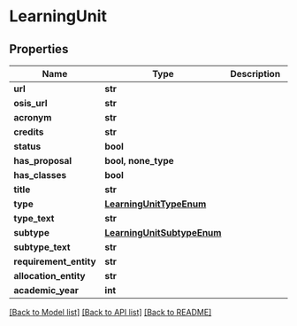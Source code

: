 # LearningUnit


## Properties
Name | Type | Description | Notes
------------ | ------------- | ------------- | -------------
**url** | **str** |  | [optional] 
**osis_url** | **str** |  | [optional] 
**acronym** | **str** |  | [optional] 
**credits** | **str** |  | [optional] 
**status** | **bool** |  | [optional] 
**has_proposal** | **bool, none_type** |  | [optional] 
**has_classes** | **bool** |  | [optional] 
**title** | **str** |  | [optional] 
**type** | [**LearningUnitTypeEnum**](LearningUnitTypeEnum.md) |  | [optional] 
**type_text** | **str** |  | [optional] 
**subtype** | [**LearningUnitSubtypeEnum**](LearningUnitSubtypeEnum.md) |  | [optional] 
**subtype_text** | **str** |  | [optional] 
**requirement_entity** | **str** |  | [optional] 
**allocation_entity** | **str** |  | [optional] 
**academic_year** | **int** |  | [optional] 

[[Back to Model list]](../README.md#documentation-for-models) [[Back to API list]](../README.md#documentation-for-api-endpoints) [[Back to README]](../README.md)


